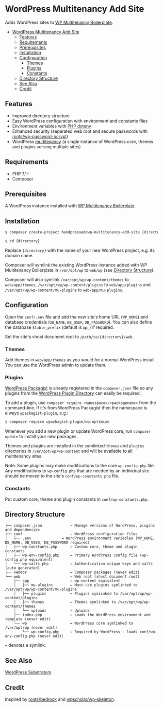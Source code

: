 # WordPress Multitenancy Add Site

Adds WordPress sites to [WP Multitenancy Boilerplate](https://github.com/handpressed/wp-multitenancy-boilerplate).

- [WordPress Multitenancy Add Site](#wordpress-multitenancy-add-site)
	- [Features](#features)
	- [Requirements](#requirements)
	- [Prerequisites](#prerequisites)
	- [Installation](#installation)
	- [Configuration](#configuration)
		- [Themes](#themes)
		- [Plugins](#plugins)
		- [Constants](#constants)
	- [Directory Structure](#directory-structure)
	- [See Also](#see-also)
	- [Credit](#credit)

## Features

- Improved directory structure
- Easy WordPress configuration with environment and constants files
- Environment variables with [PHP dotenv](https://github.com/vlucas/phpdotenv)
- Enhanced security (separated web root and secure passwords with [roots/wp-password-bcrypt](https://github.com/roots/wp-password-bcrypt))
- WordPress [multitenancy](https://en.wikipedia.org/wiki/Multitenancy) (a single instance of WordPress core, themes and plugins serving multiple sites)

## Requirements

- PHP 7.1+
- Composer

## Prerequisites

A WordPress instance installed with [WP Multitenancy Boilerplate](https://github.com/handpressed/wp-multitenancy-boilerplate).

## Installation

```bash
$ composer create-project handpressed/wp-multitenancy-add-site {directory}

$ cd {directory}
```

Replace `{directory}` with the name of your new WordPress project, e.g. its domain name.

Composer will symlink the existing WordPress instance added with WP Multitenancy Boilerplate in `/var/opt/wp` to `web/wp` (see [Directory Structure](#directory-structure)).

Composer will also symlink `/var/opt/wp/wp-content/themes` to `web/app/themes`, `/var/opt/wp/wp-content/plugins` to `web/app/plugins` and `/var/opt/wp/wp-content/mu-plugins` to `web/app/mu-plugins`.

## Configuration

Open the `conf/.env` file and add the new site's home URL (`WP_HOME`) and database credentials (`DB_NAME`, `DB_USER`, `DB_PASSWORD`). You can also define the database `$table_prefix` (default is `wp_`) if required.

Set the site's vhost document root to `/path/to/{directory}/web`.

### Themes

Add themes in `web/app/themes` as you would for a normal WordPress install. You can use the WordPress admin to update them.

### Plugins

[WordPress Packagist](https://wpackagist.org) is already registered in the `composer.json` file so any plugins from the [WordPress Plugin Directory](https://wordpress.org/plugins/) can easily be required.

To add a plugin, use `composer require <namespace>/<packagename>` from the command-line. If it's from WordPress Packagist then the namespace is always `wpackagist-plugin`, e.g.:

```bash
$ composer require wpackagist-plugin/wp-optimize
```

Whenever you add a new plugin or update WordPress core, run `composer update` to install your new packages.

Themes and plugins are installed in the symlinked `themes` and `plugins` directories in `/var/opt/wp/wp-content` and will be available to all multitenancy sites.

Note: Some plugins may make modifications to the core `wp-config.php` file. Any modifications to `wp-config.php` that are needed by an individual site should be moved to the site's `conf/wp-constants.php` file.

### Constants

Put custom core, theme and plugin constants in `conf/wp-constants.php`.

## Directory Structure

    ├── composer.json             → Manage versions of WordPress, plugins and dependencies
    ├── conf                      → WordPress configuration files
    │   ├── .env       	      → WordPress environment variables (WP_HOME, DB_NAME, DB_USER, DB_PASSWORD required)
    │   ├── wp-constants.php      → Custom core, theme and plugin constants
    │   ├── wp-env-config.php     → Primary WordPress config file (wp-config.php equivalent)
    │   └── wp-salts.php          → Authentication unique keys and salts (auto generated)
    ├── vendor                    → Composer packages (never edit)
    └── web                       → Web root (vhost document root)
        ├── app                   → wp-content equivalent
        │   ├── mu-plugins        ↔ Must-use plugins symlinked to /var/opt/wp/wp-content/mu-plugins
        │   ├── plugins           ↔ Plugins symlinked to /var/opt/wp/wp-content/plugins
        │   ├── themes            ↔ Themes symlinked to /var/opt/wp/wp-content/themes
        │   └── uploads           → Uploads
        ├── index.php             → Loads the WordPress environment and template (never edit)
        └── wp                    ↔ WordPress core symlinked to /var/opt/wp (never edit)
	    	└── wp-config.php     → Required by WordPress - loads conf/wp-env-config.php (never edit)

`↔` denotes a symlink.

## See Also

[WordPress Substratum](https://github.com/handpressed/substratum)

## Credit

Inspired by [roots/bedrock](https://github.com/roots/bedrock) and [wpscholar/wp-skeleton](https://github.com/wpscholar/wp-skeleton).